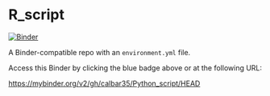 # R_script
[![Binder](http://mybinder.org/badge_logo.svg)]((https://mybinder.org/v2/gh/calbar35/Python_script/HEAD))

A Binder-compatible repo with an `environment.yml` file.

Access this Binder by clicking the blue badge above or at the following URL:

https://mybinder.org/v2/gh/calbar35/Python_script/HEAD
